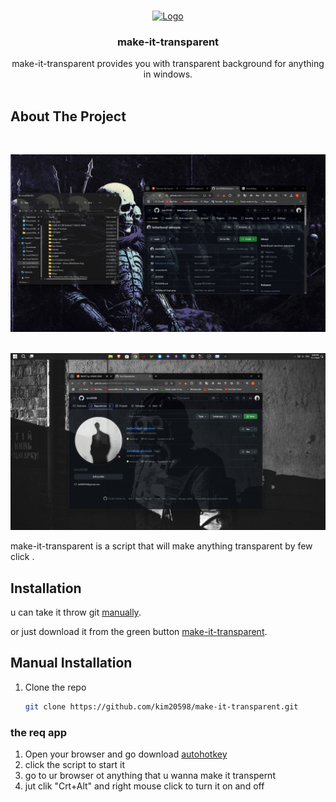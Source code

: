 
<br />
<p align="center">
  <a href="https://github.com/kim20598/make-it-transparent.git">
    <img src="make-it-transparent.png" alt="Logo" width="150" height="150">
  </a>  
  
  <h3 align="center">make-it-transparent</h3>

  <p align="center">
    make-it-transparent provides you with transparent background for anything in windows.
    <br/>
    <br/>

## About The Project

<br />

![preview](screenshots/Screenshot.png)
<br/>
<br />

![preview](screenshots/screenshot1.png)
<br/>

 make-it-transparent is a script that will make anything transparent by few click .

## Installation

u can take it throw git [manually](#manual-installation).

or just download it from the green button [make-it-transparent](https://github.com/kim20598/make-it-transparent.git).

## Manual Installation

1. Clone the repo

   ```sh
   git clone https://github.com/kim20598/make-it-transparent.git
   ```

### the req app

1. Open your browser and go download [autohotkey](https://www.autohotkey.com/)
2. click the script to start it
3. go to ur browser ot anything that u wanna make it transpernt
4. jut clik "Crt+Alt" and right mouse click to turn it on and off
